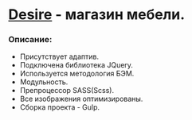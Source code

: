# [Desire](https://eugene-gif.github.io/Desire/) - магазин мебели.


<h3>Описание:</h3>

- Присутствует адаптив.
- Подключена библиотека JQuery. 
- Используется методология БЭМ.
- Модульность.
- Препроцессор SASS(Scss).
- Все изображения оптимизированы.
- Сборка проекта - Gulp.
